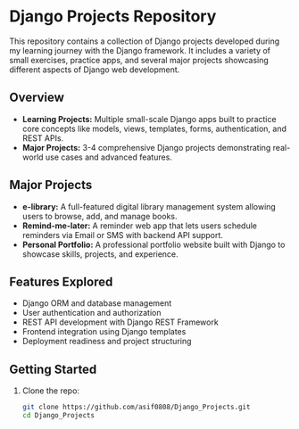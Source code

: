 # Django Projects Repository

This repository contains a collection of Django projects developed during my learning journey with the Django framework. It includes a variety of small exercises, practice apps, and several major projects showcasing different aspects of Django web development.

## Overview

- **Learning Projects:** Multiple small-scale Django apps built to practice core concepts like models, views, templates, forms, authentication, and REST APIs.
- **Major Projects:** 3-4 comprehensive Django projects demonstrating real-world use cases and advanced features.

## Major Projects

- **e-library:** A full-featured digital library management system allowing users to browse, add, and manage books.
- **Remind-me-later:** A reminder web app that lets users schedule reminders via Email or SMS with backend API support.
- **Personal Portfolio:** A professional portfolio website built with Django to showcase skills, projects, and experience.

## Features Explored

- Django ORM and database management
- User authentication and authorization
- REST API development with Django REST Framework
- Frontend integration using Django templates
- Deployment readiness and project structuring

## Getting Started

1. Clone the repo:
   ```bash
   git clone https://github.com/asif0808/Django_Projects.git
   cd Django_Projects
